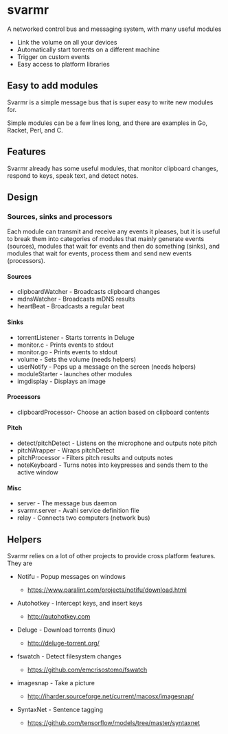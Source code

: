 # svarmr

A networked control bus and messaging system, with many useful modules

* Link the volume on all your devices
* Automatically start torrents on a different machine
* Trigger on custom events
* Easy access to platform libraries

## Easy to add modules

Svarmr is a simple message bus that is super easy to write new modules for.

Simple modules can be a few lines long, and there are examples in Go, Racket, Perl, and C.

## Features

Svarmr already has some useful modules, that monitor clipboard changes, respond to keys, speak text, and detect notes.

## Design

### Sources, sinks and processors

Each module can transmit and receive any events it pleases, but it is useful to break them into categories of modules that mainly generate events (sources), modules that wait for events and then do something (sinks), and modules that wait for events, process them and send new events (processors).

#### Sources

* clipboardWatcher  - Broadcasts clipboard changes
* mdnsWatcher       - Broadcasts mDNS results
* heartBeat         - Broadcasts a regular beat

#### Sinks

* torrentListener   - Starts torrents in Deluge
* monitor.c         - Prints events to stdout
* monitor.go        - Prints events to stdout
* volume            - Sets the volume (needs helpers)
* userNotify        - Pops up a message on the screen (needs helpers)
* moduleStarter     - launches other modules
* imgdisplay        - Displays an image

#### Processors

* clipboardProcessor- Choose an action based on clipboard contents

#### Pitch

* detect/pitchDetect    - Listens on the microphone and outputs note pitch
* pitchWrapper      - Wraps pitchDetect
* pitchProcessor    - Filters pitch results and outputs notes
* noteKeyboard      - Turns notes into keypresses and sends them to the active window

#### Misc

* server            - The message bus daemon
* svarmr.server     - Avahi service definition file
* relay             - Connects two computers (network bus)


## Helpers

Svarmr relies on a lot of other projects to provide cross platform features.  They are

* Notifu - Popup messages on windows
    * https://www.paralint.com/projects/notifu/download.html
* Autohotkey - Intercept keys, and insert keys
    * http://autohotkey.com

* Deluge - Download torrents (linux)
    * http://deluge-torrent.org/
* fswatch - Detect filesystem changes
    * https://github.com/emcrisostomo/fswatch
* imagesnap - Take a picture
    * http://iharder.sourceforge.net/current/macosx/imagesnap/
* SyntaxNet - Sentence tagging
    * https://github.com/tensorflow/models/tree/master/syntaxnet


